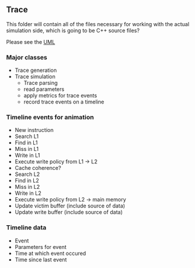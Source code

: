 ## Trace

This folder will contain all of the files necessary for working with the actual simulation side, which is going to be C++ source files?

Please see the [UML](https://github.com/tmsimont/cache-simulator/tree/master/uml)

### Major classes

* Trace generation
* Trace simulation
    * Trace parsing
    * read parameters
    * apply metrics for trace events
    * record trace events on a timeline


### Timeline events for animation

* New instruction
* Search L1
* Find in L1
* Miss in L1
* Write in L1
* Execute write policy from L1 -> L2
* Cache coherence?
* Search L2
* Find in L2
* Miss in L2
* Write in L2
* Execute write policy from L2 -> main memory
* Update victim buffer (include source of data)
* Update write buffer (include source of data)

### Timeline data
* Event
* Parameters for event
* Time at which event occured
* Time since last event


